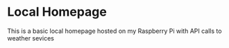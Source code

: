 # Local Homepage

This is a basic local homepage hosted on my Raspberry Pi with API calls to weather sevices